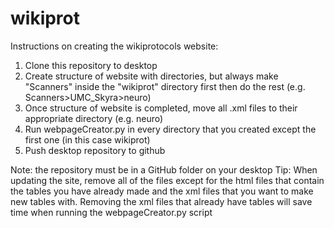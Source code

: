 # wikiprot

Instructions on creating the wikiprotocols website:
1. Clone this repository to desktop
2. Create structure of website with directories, but always make "Scanners" inside the "wikiprot" directory first then do the 
 rest (e.g. Scanners>UMC_Skyra>neuro)
3. Once structure of website is completed, move all .xml files to their appropriate directory (e.g. neuro)
4. Run webpageCreator.py in every directory that you created except the first one (in this case wikiprot)
5. Push desktop repository to github 

Note: the repository must be in a GitHub folder on your desktop
Tip: When updating the site, remove all of the files except for the html files that contain the tables you have already 
made and the xml files that you want to make new tables with. Removing the xml files that already have tables will save time when 
running the webpageCreator.py script
